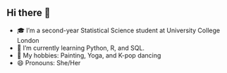 ## Hi there 👋

<!--
**jennajiali/jennajiali** is a ✨ _special_ ✨ repository because its `README.md` (this file) appears on your GitHub profile.
-->

- 🎓 I’m a second-year Statistical Science student at University College London
- 🌱 I’m currently learning Python, R, and SQL. 
- 👯 My hobbies: Painting, Yoga, and K-pop dancing
- 😄 Pronouns: She/Her
